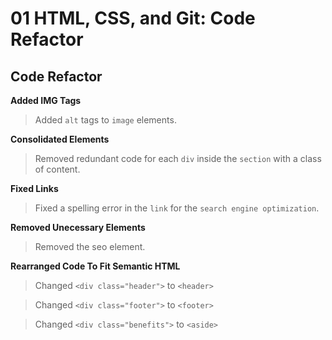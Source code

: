 # 01 HTML, CSS, and Git: Code Refactor

## Code Refactor

**Added IMG Tags**
>Added `alt` tags to `image` elements.

**Consolidated Elements**
>Removed redundant code for each `div` inside the `section` with a class of content.

**Fixed Links**
>Fixed a spelling error in the `link` for the `search engine optimization`.

**Removed Unecessary Elements**
>Removed the seo element.

**Rearranged Code To Fit Semantic HTML**
>Changed `<div class="header">` to `<header>`

>Changed `<div class="footer">` to `<footer>`

>Changed `<div class="benefits">` to `<aside>`
